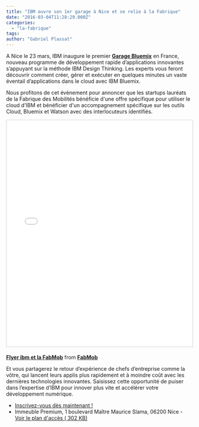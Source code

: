 ```yaml
---
title: "IBM ouvre son 1er garage à Nice et se relie à la Fabrique"
date: "2016-03-04T11:28:29.000Z"
categories: 
  - "la-fabrique"
tags: 
author: "Gabriel Plassat"
---
```


A Nice le 23 mars, IBM inaugure le premier [**Garage Bluemix**](http://www.ibm.com/cloud-computing/fr/fr/garage-bluemix-nice.html) en France, nouveau programme de développement rapide d’applications innovantes s’appuyant sur la méthode IBM Design Thinking. Les experts vous feront découvrir comment créer, gérer et exécuter en quelques minutes un vaste éventail d’applications dans le cloud avec IBM Bluemix.

Nous profitons de cet évènement pour annoncer que les startups lauréats de la Fabrique des Mobilités bénéficie d'une offre spécifique pour utiliser le cloud d'IBM et bénéficier d'un accompagnement spécifique sur les outils Cloud, Bluemix et Watson avec des interlocuteurs identifiés.

<iframe style="border: 1px solid #CCC; border-width: 1px; margin-bottom: 5px; max-width: 100%;" src="//www.slideshare.net/slideshow/embed_code/key/zaQTACyrN8cMce" width="572" height="612" frameborder="0" marginwidth="0" marginheight="0" scrolling="no" allowfullscreen="allowfullscreen"></iframe>

**[Flyer ibm et la FabMob](//www.slideshare.net/FabMob/flyer-ibm-et-la-fabmob "Flyer ibm et la FabMob")** from **[FabMob](//www.slideshare.net/FabMob)**

Et vous partagerez le retour d’expérience de chefs d’entreprise comme la vôtre, qui lancent leurs applis plus rapidement et à moindre coût avec les dernières technologies innovantes. Saisissez cette opportunité de puiser dans l’expertise d’IBM pour innover plus vite et accélérer votre développement numérique.

- [Inscrivez-vous dès maintenant !](https://www.ibm.com/events/wwe/grp/grp008.nsf/v17_enrollall?openform&seminar=AF9FZ3ES&locale=fr_FR)
- Immeuble Premium, 1 boulevard Maître Maurice Slama, 06200 Nice - [Voir le plan d'accès ( 302 KB)](ftp://public.dhe.ibm.com/software/info/pdf/2015_Plan__d_acces_Premium__parkings_.pdf)
